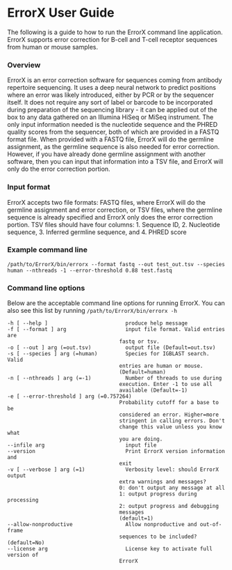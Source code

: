 
# ErrorX User Guide
The following is a guide to how to run the ErrorX command line application. ErrorX supports error correction for B-cell and T-cell receptor sequences from human or mouse samples. 

### Overview

ErrorX is an error correction software for sequences coming from antibody repertoire sequencing. It uses a deep neural network to predict positions where an error was likely introduced, either by PCR or by the sequencer itself. It does not require any sort of label or barcode to be incorporated during preparation of the sequencing library - it can be applied out of the box to any data gathered on an Illumina HiSeq or MiSeq instrument. The only input information needed is the nucleotide sequence and the PHRED quality scores from the sequencer, both of which are provided in a FASTQ format file. When provided with a FASTQ file, ErrorX will do the germline assignment, as the germline sequence is also needed for error correction. However, if you have already done germline assignment with another software, then you can input that information into a TSV file, and ErrorX will only do the error correction portion.

### Input format
ErrorX accepts two file formats: FASTQ files, where ErrorX will do the germline assignment and error correction, or TSV files, where the germline sequence is already specified and ErrorX only does the error correction portion. TSV files should have four columns: 1. Sequence ID, 2. Nucleotide sequence, 3. Inferred germline sequence, and 4. PHRED score

### Example command line

	/path/to/ErrorX/bin/errorx --format fastq --out test_out.tsv --species human --nthreads -1 --error-threshold 0.88 test.fastq
	
### Command line options

Below are the acceptable command line options for running ErrorX. You can also see this list by running `/path/to/ErrorX/bin/errorx -h`

 	-h [ --help ]                         produce help message
	-f [ --format ] arg                   input file format. Valid entries are
	                                    fastq or tsv.
	-o [ --out ] arg (=out.tsv)           output file (Default=out.tsv)
	-s [ --species ] arg (=human)         Species for IGBLAST search. Valid
	                                    entries are human or mouse.
	                                    (Default=human)
	-n [ --nthreads ] arg (=-1)           Number of threads to use during
	                                    execution. Enter -1 to use all
	                                    available (Default=-1)
	-e [ --error-threshold ] arg (=0.757264)
	                                    Probability cutoff for a base to be
	                                    considered an error. Higher=more
	                                    stringent in calling errors. Don't
	                                    change this value unless you know what
	                                    you are doing.
	--infile arg                          input file
	--version                             Print ErrorX version information and
	                                    exit
	-v [ --verbose ] arg (=1)             Verbosity level: should ErrorX output
	                                    extra warnings and messages?
	                                    0: don't output any message at all
	                                    1: output progress during processing
	                                    2: output progress and debugging
	                                    messages
	                                    (default=1)
	--allow-nonproductive                 Allow nonproductive and out-of-frame
	                                    sequences to be included? (default=No)
	--license arg                         License key to activate full version of
	                                    ErrorX
	